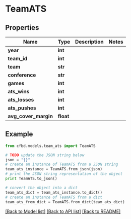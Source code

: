 # TeamATS


## Properties
Name | Type | Description | Notes
------------ | ------------- | ------------- | -------------
**year** | **int** |  | 
**team_id** | **int** |  | 
**team** | **str** |  | 
**conference** | **str** |  | 
**games** | **int** |  | 
**ats_wins** | **int** |  | 
**ats_losses** | **int** |  | 
**ats_pushes** | **int** |  | 
**avg_cover_margin** | **float** |  | 

## Example

```python
from cfbd.models.team_ats import TeamATS

# TODO update the JSON string below
json = "{}"
# create an instance of TeamATS from a JSON string
team_ats_instance = TeamATS.from_json(json)
# print the JSON string representation of the object
print TeamATS.to_json()

# convert the object into a dict
team_ats_dict = team_ats_instance.to_dict()
# create an instance of TeamATS from a dict
team_ats_from_dict = TeamATS.from_dict(team_ats_dict)
```
[[Back to Model list]](../README.md#documentation-for-models) [[Back to API list]](../README.md#documentation-for-api-endpoints) [[Back to README]](../README.md)


